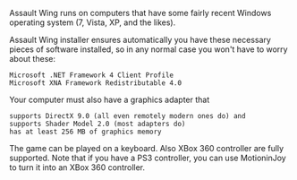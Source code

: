 Assault Wing runs on computers that have some fairly recent Windows operating system (7, Vista, XP, and the likes).

Assault Wing installer ensures automatically you have these necessary pieces of software installed, so in any normal case you won't have to worry about these:

    Microsoft .NET Framework 4 Client Profile
    Microsoft XNA Framework Redistributable 4.0


Your computer must also have a graphics adapter that

    supports DirectX 9.0 (all even remotely modern ones do) and
    supports Shader Model 2.0 (most adapters do)
    has at least 256 MB of graphics memory


The game can be played on a keyboard. Also XBox 360 controller are fully supported. Note that if you have a PS3 controller, you can use MotioninJoy to turn it into an XBox 360 controller.